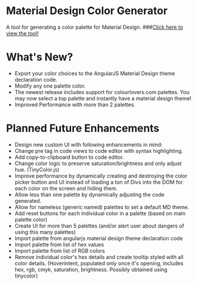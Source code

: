 # Material Design Color Generator
A tool for generating a color palette for Material Design.
###<a href="http://mcg.mbitson.com/">Click here to view the tool!</a>
# What's New?
* Export your color choices to the AngularJS Material Design theme declaration code.
* Modify any one palette color.
* The newest release includes support for colourlovers.com palettes. You may now select a top palette and instantly have a material design theme!
* Improved Performance with more than 2 palettes.
# Planned Future Enhancements
* Design new custom UI with following enhancements in mind:
* Change pre tag in code views to code editor with syntax highlighting.
* Add copy-to-clipboard button to code editor.
* Change color logic to preserve saturation/brightness and only adjust hue. (TinyColor.js)
* Improve performance by dynamically creating and destroying the color picker button and UI instead of loading a ton of Divs into the DOM for each color on the screen and hiding them.
* Allow less than one palette by dynamically adjusting the code generated.
* Allow for nameless (generic named) palettes to set a default MD theme.
* Add reset buttons for each individual color in a palette (based on main palette color)
* Create UI for more than 5 palettes (and/or alert user about dangers of using this many palettes)
* Import palette from angularjs material design theme declaration code
* Import palette from list of hex values
* Import palette from list of RGB colors
* Remove individual color's hex details and create tooltip styled with all color details. (Hoverintent, populated only once it's opening, includes hex, rgb, cmyk, saturation, brightness. Possibly obtained using tinycolor)